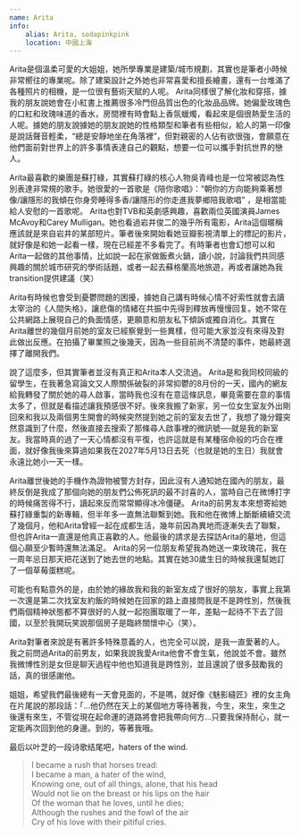 ```yaml
---
name: Arita
info:
    alias: Arita, sodapinkpink
    location: 中國上海
---
```


Arita是個溫柔可愛的大姐姐，她所學專業是建築/城市規劃，其實也是筆者小時候非常嚮往的專業呢。除了建築設計之外她也非常喜愛和擅長繪畫，還有一台堆滿了各種照片的相機，是一位很有藝術天賦的人呢。 Arita同樣很了解化妝和穿搭，據我的朋友說她會在小紅書上推薦很多冷門但品質出色的化妝品品牌。她偏愛玫瑰色的口紅和玫瑰味道的香水，房間裡有時會點上香氛蠟燭，看起來是個很熱愛生活的人呢。據她的朋友說據她的朋友說她的性格類型和筆者有些相似，給人的第一印像是說話聲音輕柔，“總是安靜地坐在角落裡”，但對親密的人佔有欲很強，會願意在他們面前對世界上的許多事情表達自己的觀點，想要一位可以攜手對抗世界的戀人。

Arita最喜歡的樂團是蘇打綠，其實蘇打綠的核心人物吳青峰也是一位常被認為性別表達非常規的歌手。她很愛的一首歌是《陪你歌唱》：“朝你的方向能夠乘著想像/讓隱形的我傾在你身旁睡得多香/讓隱形的你走進我夢鄉陪我歌唱” ，是相當能給人安慰的一首歌呢。 Arita也對TVB和英劇感興趣，喜歡兩位英國演員James McAvoy和Carey Mulligan。她也看過岩井俊二的幾乎所有電影，Arita這個暱稱應該就是來自岩井的某部短片。筆者後來開始看她豆瓣影視清單上的標記的影片，就好像是和她一起看一樣，現在已經差不多看完了。有時筆者也會幻想可以和Arita一起做的其他事情，比如說一起在家做飯煮火鍋，讀小說，討論我們共同感興趣的關於城市研究的學術話題，或者一起去蘇格蘭高地旅遊，再或者讓她為我transition提供建議（笑）

Arita有時候也會受到憂鬱問題的困擾，據她自己講有時候心情不好索性就會去讀太宰治的《​​人間失格》，讓悲傷的情緒在共振中先得到釋放再慢慢回复。她不常在公共網路上展現自己的負面情感，更願意和朋友私下傾訴或獨自消化。其實在Arita離世的幾個月前她的室友已經察覺到一些異樣，但可能大家並沒有來得及對此做出反應。在拍攝了畢業照之後幾天，因為一些目前尚不清楚的事件，她最終選擇了離開我們。

說了這麼多，但其實筆者並沒有真正和Arita本人交流過。 Arita是和我同校同級的留學生，在我著急寫論文又人際關係破裂的非常抑鬱的8月份的一天，國內的網友給我轉發了關於她的尋人啟事，當時我也沒有在意這條訊息，畢竟需要在意的事情太多了，但就是看描述讓我預感很不好。後來我搬了新家，另一位女生室友外出剛回來和我以及兩個男生開會的時候突然提到她之前的室友去世了，我想了幾分鐘突然意識到了什麼，然後直接去搜索了那條尋人啟事裡的微訊號──就是我的新室友。我當時真的過了一天心情都沒有平復，也許這就是有某種宿命般的巧合在裡面，就好像我後來算過如果我在2027年5月13日去死（也就是她的生日）我就會永遠比她小一天一樣。

Arita離世後她的手機作為證物被警方封存，因此沒有人通知她在國內的朋友，最終反倒是我成了那個向她的朋友們公佈死訊的最不討喜的人，當時自己在微博打字的時候痛苦得不行，讀起來反而常常顯得冰冷僵硬。 Arita的前男友本來想寄給她蘇打綠重製的新專輯，但半年多一直無法聯繫到她。我和他在微博上斷斷續續交流了幾個月，他和Arita曾經一起在成都生活，幾年前因為異地而逐漸失去了聯繫，但也許Arita一直還是他真正喜歡的人。他最後的請求是去探訪Arita的墓地，但這個心願至少暫時還無法滿足。 Arita的另一位朋友希望我為她送一束玫瑰花，我在一周年忌日那天把花送到了她去世的地點。其實在她30歲生日的時候我還幫她訂了一個草莓蛋糕呢。

可能也有點意外的是，由於她的緣故我和我的新室友成了很好的朋友，事實上我第一次還是第二次找室友約飯的時候她在回家的路上直接問我是不是跨性別，然後我們兩個精神狀態都不算很好的人就一起抱團取暖了一年，差點一起待不下去了回國，以至於我開玩笑說那個房子是臨終關懷中心（笑）。

Arita對筆者來說是有著許多特殊意義的人，也完全可以說，是我一直愛著的人。我之前問過Arita的前男友，如果我說我愛Arita他會不會生氣，他說並不會。雖然我微博性別是女但是聊天過程中他也知道我是跨性別，並且還說了很多鼓勵我的話，真的很感謝他。

姐姐，希望我們最後總有一天會見面的，不是嗎，就好像《魅影縫匠》裡的女主角在片尾說的那段話：「...他仍然在天上的某個地方等待著我，今生，來生，來生之後還有來生，不管從現在起命運的道路將會把我帶向何方...只要我保持耐心，就一定能再次回到他的身邊。到的，等著我哦。

最后以叶芝的一段诗歌结尾吧，haters of the wind.

> I became a rush that horses tread:  
> I became a man, a hater of the wind,  
> Knowing one, out of all things, alone, that his head  
> Would not lie on the breast or his lips on the hair  
> Of the woman that he loves, until he dies;  
> Although the rushes and the fowl of the air  
> Cry of his love with their pitiful cries.  